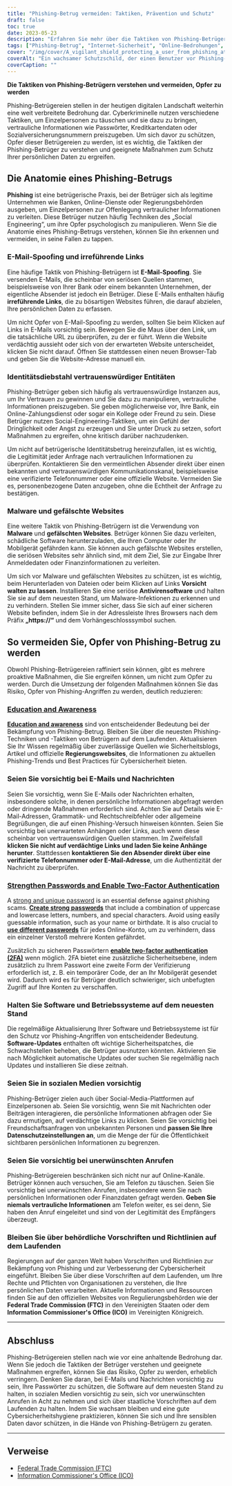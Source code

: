 ```yaml
---
title: "Phishing-Betrug vermeiden: Taktiken, Prävention und Schutz"
draft: false
toc: true
date: 2023-05-23
description: "Erfahren Sie mehr über die Taktiken von Phishing-Betrügern und entdecken Sie wirksame Strategien, um sich davor zu schützen, Opfer zu werden."
tags: ["Phishing-Betrug", "Internet-Sicherheit", "Online-Bedrohungen", "E-Mail-Spoofing", "soziale Entwicklung", "Malware Schutz", "Online sicherheit", "Datensicherheit", "Identitätsdiebstahl", "Passwortsicherheit", "Zwei-Faktor-Authentifizierung", "Software-Updates", "staatliche Beschränkungen", "Online-Privatsphäre", "Cyber-Bewusstsein", "digitaler Betrug", "Phishing-Bewusstsein", "Sicherheit in sozialen Medien", "Online-Betrug", "Prävention von Cyberkriminalität"]
cover: "/img/cover/A_vigilant_shield_protecting_a_user_from_phishing_attacks.png"
coverAlt: "Ein wachsamer Schutzschild, der einen Benutzer vor Phishing-Angriffen schützt"
coverCaption: ""
---
```


**Die Taktiken von Phishing-Betrügern verstehen und vermeiden, Opfer zu werden**

Phishing-Betrügereien stellen in der heutigen digitalen Landschaft weiterhin eine weit verbreitete Bedrohung dar. Cyberkriminelle nutzen verschiedene Taktiken, um Einzelpersonen zu täuschen und sie dazu zu bringen, vertrauliche Informationen wie Passwörter, Kreditkartendaten oder Sozialversicherungsnummern preiszugeben. Um sich davor zu schützen, Opfer dieser Betrügereien zu werden, ist es wichtig, die Taktiken der Phishing-Betrüger zu verstehen und geeignete Maßnahmen zum Schutz Ihrer persönlichen Daten zu ergreifen.

## Die Anatomie eines Phishing-Betrugs

**Phishing** ist eine betrügerische Praxis, bei der Betrüger sich als legitime Unternehmen wie Banken, Online-Dienste oder Regierungsbehörden ausgeben, um Einzelpersonen zur Offenlegung vertraulicher Informationen zu verleiten. Diese Betrüger nutzen häufig Techniken des „Social Engineering“, um ihre Opfer psychologisch zu manipulieren. Wenn Sie die Anatomie eines Phishing-Betrugs verstehen, können Sie ihn erkennen und vermeiden, in seine Fallen zu tappen.

### E-Mail-Spoofing und irreführende Links

Eine häufige Taktik von Phishing-Betrügern ist **E-Mail-Spoofing**. Sie versenden E-Mails, die scheinbar von seriösen Quellen stammen, beispielsweise von Ihrer Bank oder einem bekannten Unternehmen, der eigentliche Absender ist jedoch ein Betrüger. Diese E-Mails enthalten häufig **irreführende Links**, die zu bösartigen Websites führen, die darauf abzielen, Ihre persönlichen Daten zu erfassen.

Um nicht Opfer von E-Mail-Spoofing zu werden, sollten Sie beim Klicken auf Links in E-Mails vorsichtig sein. Bewegen Sie die Maus über den Link, um die tatsächliche URL zu überprüfen, zu der er führt. Wenn die Website verdächtig aussieht oder sich von der erwarteten Website unterscheidet, klicken Sie nicht darauf. Öffnen Sie stattdessen einen neuen Browser-Tab und geben Sie die Website-Adresse manuell ein.

### Identitätsdiebstahl vertrauenswürdiger Entitäten

Phishing-Betrüger geben sich häufig als vertrauenswürdige Instanzen aus, um Ihr Vertrauen zu gewinnen und Sie dazu zu manipulieren, vertrauliche Informationen preiszugeben. Sie geben möglicherweise vor, Ihre Bank, ein Online-Zahlungsdienst oder sogar ein Kollege oder Freund zu sein. Diese Betrüger nutzen Social-Engineering-Taktiken, um ein Gefühl der Dringlichkeit oder Angst zu erzeugen und Sie unter Druck zu setzen, sofort Maßnahmen zu ergreifen, ohne kritisch darüber nachzudenken.

Um nicht auf betrügerische Identitätsbetrug hereinzufallen, ist es wichtig, die Legitimität jeder Anfrage nach vertraulichen Informationen zu überprüfen. Kontaktieren Sie den vermeintlichen Absender direkt über einen bekannten und vertrauenswürdigen Kommunikationskanal, beispielsweise eine verifizierte Telefonnummer oder eine offizielle Website. Vermeiden Sie es, personenbezogene Daten anzugeben, ohne die Echtheit der Anfrage zu bestätigen.

### Malware und gefälschte Websites

Eine weitere Taktik von Phishing-Betrügern ist die Verwendung von **Malware** und **gefälschten Websites**. Betrüger können Sie dazu verleiten, schädliche Software herunterzuladen, die Ihren Computer oder Ihr Mobilgerät gefährden kann. Sie können auch gefälschte Websites erstellen, die seriösen Websites sehr ähnlich sind, mit dem Ziel, Sie zur Eingabe Ihrer Anmeldedaten oder Finanzinformationen zu verleiten.

Um sich vor Malware und gefälschten Websites zu schützen, ist es wichtig, beim Herunterladen von Dateien oder beim Klicken auf Links **Vorsicht walten zu lassen**. Installieren Sie eine seriöse **Antivirensoftware** und halten Sie sie auf dem neuesten Stand, um Malware-Infektionen zu erkennen und zu verhindern. Stellen Sie immer sicher, dass Sie sich auf einer sicheren Website befinden, indem Sie in der Adressleiste Ihres Browsers nach dem Präfix **„https://“** und dem Vorhängeschlosssymbol suchen.

## So vermeiden Sie, Opfer von Phishing-Betrug zu werden

Obwohl Phishing-Betrügereien raffiniert sein können, gibt es mehrere proaktive Maßnahmen, die Sie ergreifen können, um nicht zum Opfer zu werden. Durch die Umsetzung der folgenden Maßnahmen können Sie das Risiko, Opfer von Phishing-Angriffen zu werden, deutlich reduzieren:

### [Education and Awareness](https://simeononsecurity.com/articles/how-to-build-and-manage-an-effective-cybersecurity-awareness-training-program/)

[**Education and awareness**](https://simeononsecurity.com/articles/how-to-build-and-manage-an-effective-cybersecurity-awareness-training-program/) sind von entscheidender Bedeutung bei der Bekämpfung von Phishing-Betrug. Bleiben Sie über die neuesten Phishing-Techniken und -Taktiken von Betrügern auf dem Laufenden. Aktualisieren Sie Ihr Wissen regelmäßig über zuverlässige Quellen wie Sicherheitsblogs, Artikel und offizielle **Regierungswebsites**, die Informationen zu aktuellen Phishing-Trends und Best Practices für Cybersicherheit bieten.

### Seien Sie vorsichtig bei E-Mails und Nachrichten

Seien Sie vorsichtig, wenn Sie E-Mails oder Nachrichten erhalten, insbesondere solche, in denen persönliche Informationen abgefragt werden oder dringende Maßnahmen erforderlich sind. Achten Sie auf Details wie E-Mail-Adressen, Grammatik- und Rechtschreibfehler oder allgemeine Begrüßungen, die auf einen Phishing-Versuch hinweisen könnten. Seien Sie vorsichtig bei unerwarteten Anhängen oder Links, auch wenn diese scheinbar von vertrauenswürdigen Quellen stammen. Im Zweifelsfall **klicken Sie nicht auf verdächtige Links und laden Sie keine Anhänge herunter**. Stattdessen **kontaktieren Sie den Absender direkt über eine verifizierte Telefonnummer oder E-Mail-Adresse**, um die Authentizität der Nachricht zu überprüfen.

### [Strengthen Passwords and Enable Two-Factor Authentication](https://simeononsecurity.com/articles/what-are-the-diferent-kinds-of-factors-in-mfa/)

A [strong and unique password](https://simeononsecurity.com/articles/the-importance-of-password-security-and-best-practices/) is an essential defense against phishing scams. [**Create strong passwords**](https://simeononsecurity.com/articles/the-importance-of-password-security-and-best-practices/) that include a combination of uppercase and lowercase letters, numbers, and special characters. Avoid using easily guessable information, such as your name or birthdate. It is also crucial to [**use different passwords**](https://simeononsecurity.com/articles/bitwarden-and-keepassxc-vs-the-rest/) für jedes Online-Konto, um zu verhindern, dass ein einzelner Verstoß mehrere Konten gefährdet.

Zusätzlich zu sicheren Passwörtern [**enable two-factor authentication (2FA)**](https://simeononsecurity.com/articles/what-are-the-diferent-kinds-of-factors-in-mfa/) wenn möglich. 2FA bietet eine zusätzliche Sicherheitsebene, indem zusätzlich zu Ihrem Passwort eine zweite Form der Verifizierung erforderlich ist, z. B. ein temporärer Code, der an Ihr Mobilgerät gesendet wird. Dadurch wird es für Betrüger deutlich schwieriger, sich unbefugten Zugriff auf Ihre Konten zu verschaffen.

### Halten Sie Software und Betriebssysteme auf dem neuesten Stand

Die regelmäßige Aktualisierung Ihrer Software und Betriebssysteme ist für den Schutz vor Phishing-Angriffen von entscheidender Bedeutung. **Software-Updates** enthalten oft wichtige Sicherheitspatches, die Schwachstellen beheben, die Betrüger ausnutzen könnten. Aktivieren Sie nach Möglichkeit automatische Updates oder suchen Sie regelmäßig nach Updates und installieren Sie diese zeitnah.

### Seien Sie in sozialen Medien vorsichtig

Phishing-Betrüger zielen auch über Social-Media-Plattformen auf Einzelpersonen ab. Seien Sie vorsichtig, wenn Sie mit Nachrichten oder Beiträgen interagieren, die persönliche Informationen abfragen oder Sie dazu ermutigen, auf verdächtige Links zu klicken. Seien Sie vorsichtig bei Freundschaftsanfragen von unbekannten Personen und **passen Sie Ihre Datenschutzeinstellungen an**, um die Menge der für die Öffentlichkeit sichtbaren persönlichen Informationen zu begrenzen.

### Seien Sie vorsichtig bei unerwünschten Anrufen

Phishing-Betrügereien beschränken sich nicht nur auf Online-Kanäle. Betrüger können auch versuchen, Sie am Telefon zu täuschen. Seien Sie vorsichtig bei unerwünschten Anrufen, insbesondere wenn Sie nach persönlichen Informationen oder Finanzdaten gefragt werden. **Geben Sie niemals vertrauliche Informationen** am Telefon weiter, es sei denn, Sie haben den Anruf eingeleitet und sind von der Legitimität des Empfängers überzeugt.

### Bleiben Sie über behördliche Vorschriften und Richtlinien auf dem Laufenden

Regierungen auf der ganzen Welt haben Vorschriften und Richtlinien zur Bekämpfung von Phishing und zur Verbesserung der Cybersicherheit eingeführt. Bleiben Sie über diese Vorschriften auf dem Laufenden, um Ihre Rechte und Pflichten von Organisationen zu verstehen, die Ihre persönlichen Daten verarbeiten. Aktuelle Informationen und Ressourcen finden Sie auf den offiziellen Websites von Regulierungsbehörden wie der **Federal Trade Commission (FTC)** in den Vereinigten Staaten oder dem **Information Commissioner's Office (ICO)** im Vereinigten Königreich.

______

## Abschluss

Phishing-Betrügereien stellen nach wie vor eine anhaltende Bedrohung dar. Wenn Sie jedoch die Taktiken der Betrüger verstehen und geeignete Maßnahmen ergreifen, können Sie das Risiko, Opfer zu werden, erheblich verringern. Denken Sie daran, bei E-Mails und Nachrichten vorsichtig zu sein, Ihre Passwörter zu schützen, die Software auf dem neuesten Stand zu halten, in sozialen Medien vorsichtig zu sein, sich vor unerwünschten Anrufen in Acht zu nehmen und sich über staatliche Vorschriften auf dem Laufenden zu halten. Indem Sie wachsam bleiben und eine gute Cybersicherheitshygiene praktizieren, können Sie sich und Ihre sensiblen Daten davor schützen, in die Hände von Phishing-Betrügern zu geraten.

______

## Verweise

- [Federal Trade Commission (FTC)](https://www.ftc.gov/)
- [Information Commissioner's Office (ICO)](https://ico.org.uk/)
